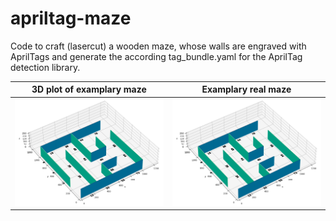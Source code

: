 # apriltag-maze
Code to craft (lasercut) a wooden maze, whose walls are engraved with AprilTags and generate the according  tag_bundle.yaml for the AprilTag detection library.

3D plot of examplary maze            |  Examplary real maze 
:-------------------------:|:-------------------------:
![3D plot of examplary maze](https://github.com/NikHoh/apriltag-maze/blob/main/maze_setup/images/plot_maze.png)  |  ![Examplary real maze](https://github.com/NikHoh/apriltag-maze/blob/main/maze_setup/images/real_maze.png)
